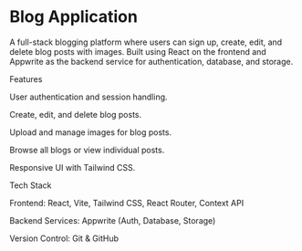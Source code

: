 # Blog Application

A full-stack blogging platform where users can sign up, create, edit, and delete blog posts with images. Built using React on the frontend and Appwrite as the backend service for authentication, database, and storage.

Features

 User authentication and session handling.

 Create, edit, and delete blog posts.

 Upload and manage images for blog posts.

 Browse all blogs or view individual posts.

 Responsive UI with Tailwind CSS.

Tech Stack

Frontend: React, Vite, Tailwind CSS, React Router, Context API

Backend Services: Appwrite (Auth, Database, Storage)

Version Control: Git & GitHub
